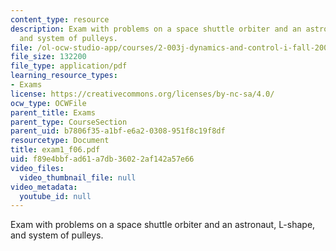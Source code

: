```yaml
---
content_type: resource
description: Exam with problems on a space shuttle orbiter and an astronaut, L-shape,
  and system of pulleys.
file: /ol-ocw-studio-app/courses/2-003j-dynamics-and-control-i-fall-2007/f89e4bbfad61a7db36022af142a57e66_exam1_f06.pdf
file_size: 132200
file_type: application/pdf
learning_resource_types:
- Exams
license: https://creativecommons.org/licenses/by-nc-sa/4.0/
ocw_type: OCWFile
parent_title: Exams
parent_type: CourseSection
parent_uid: b7806f35-a1bf-e6a2-0308-951f8c19f8df
resourcetype: Document
title: exam1_f06.pdf
uid: f89e4bbf-ad61-a7db-3602-2af142a57e66
video_files:
  video_thumbnail_file: null
video_metadata:
  youtube_id: null
---
```

Exam with problems on a space shuttle orbiter and an astronaut, L-shape, and system of pulleys.